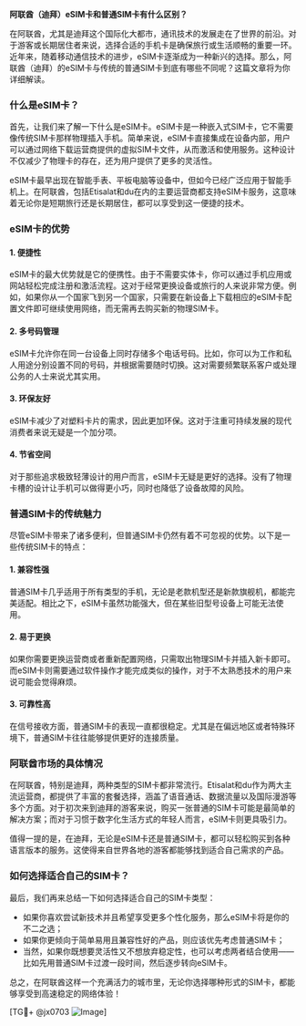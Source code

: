 **阿联酋（迪拜）eSIM卡和普通SIM卡有什么区别？**

在阿联酋，尤其是迪拜这个国际化大都市，通讯技术的发展走在了世界的前沿。对于游客或长期居住者来说，选择合适的手机卡是确保旅行或生活顺畅的重要一环。近年来，随着移动通信技术的进步，eSIM卡逐渐成为一种新兴的选择。那么，阿联酋（迪拜）的eSIM卡与传统的普通SIM卡到底有哪些不同呢？这篇文章将为你详细解读。

### 什么是eSIM卡？

首先，让我们来了解一下什么是eSIM卡。eSIM卡是一种嵌入式SIM卡，它不需要像传统SIM卡那样物理插入手机。简单来说，eSIM卡直接集成在设备内部，用户可以通过网络下载运营商提供的虚拟SIM卡文件，从而激活和使用服务。这种设计不仅减少了物理卡的存在，还为用户提供了更多的灵活性。

eSIM卡最早出现在智能手表、平板电脑等设备中，但如今已经广泛应用于智能手机上。在阿联酋，包括Etisalat和du在内的主要运营商都支持eSIM卡服务，这意味着无论你是短期旅行还是长期居住，都可以享受到这一便捷的技术。

### eSIM卡的优势

#### 1. **便捷性**
   eSIM卡的最大优势就是它的便携性。由于不需要实体卡，你可以通过手机应用或网站轻松完成注册和激活流程。这对于经常更换设备或旅行的人来说非常方便。例如，如果你从一个国家飞到另一个国家，只需要在新设备上下载相应的eSIM卡配置文件即可继续使用网络，而无需再去购买新的物理SIM卡。

#### 2. **多号码管理**
   eSIM卡允许你在同一台设备上同时存储多个电话号码。比如，你可以为工作和私人用途分别设置不同的号码，并根据需要随时切换。这对需要频繁联系客户或处理公务的人士来说尤其实用。

#### 3. **环保友好**
   eSIM卡减少了对塑料卡片的需求，因此更加环保。这对于注重可持续发展的现代消费者来说无疑是一个加分项。

#### 4. **节省空间**
   对于那些追求极致轻薄设计的用户而言，eSIM卡无疑是更好的选择。没有了物理卡槽的设计让手机可以做得更小巧，同时也降低了设备故障的风险。

### 普通SIM卡的传统魅力

尽管eSIM卡带来了诸多便利，但普通SIM卡仍然有着不可忽视的优势。以下是一些传统SIM卡的特点：

#### 1. **兼容性强**
   普通SIM卡几乎适用于所有类型的手机，无论是老款机型还是新款旗舰机，都能完美适配。相比之下，eSIM卡虽然功能强大，但在某些旧型号设备上可能无法使用。

#### 2. **易于更换**
   如果你需要更换运营商或者重新配置网络，只需取出物理SIM卡并插入新卡即可。而eSIM卡则需要通过软件操作才能完成类似的操作，对于不太熟悉技术的用户来说可能会觉得麻烦。

#### 3. **可靠性高**
   在信号接收方面，普通SIM卡的表现一直都很稳定。尤其是在偏远地区或者特殊环境下，普通SIM卡往往能够提供更好的连接质量。

### 阿联酋市场的具体情况

在阿联酋，特别是迪拜，两种类型的SIM卡都非常流行。Etisalat和du作为两大主流运营商，都提供了丰富的套餐选择，涵盖了语音通话、数据流量以及国际漫游等多个方面。对于初次来到迪拜的游客来说，购买一张普通的SIM卡可能是最简单的解决方案；而对于习惯于数字化生活方式的年轻人而言，eSIM卡则更具吸引力。

值得一提的是，在迪拜，无论是eSIM卡还是普通SIM卡，都可以轻松购买到各种语言版本的服务。这使得来自世界各地的游客都能够找到适合自己需求的产品。

### 如何选择适合自己的SIM卡？

最后，我们再来总结一下如何选择适合自己的SIM卡类型：

- 如果你喜欢尝试新技术并且希望享受更多个性化服务，那么eSIM卡将是你的不二之选；
- 如果你更倾向于简单易用且兼容性好的产品，则应该优先考虑普通SIM卡；
- 当然，如果你既想要灵活性又不想放弃稳定性，也可以考虑两者结合使用——比如先用普通SIM卡过渡一段时间，然后逐步转向eSIM卡。

总之，在阿联酋这样一个充满活力的城市里，无论你选择哪种形式的SIM卡，都能够享受到高速稳定的网络体验！

[TG💪+ @jx0703 ![Image](https://github.com/user-attachments/assets/dbca1d08-cadb-493c-b0ec-ad6f7a83f270)]